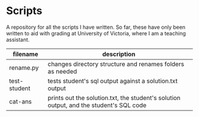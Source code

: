 # Scripts
A repository for all the scripts I have written. So far, these have only been written to aid with grading at University of Victoria, where I am a teaching assistant.

filename | description
--- | ---
rename.py | changes directory structure and renames folders as needed
test-student | tests student's sql output against a solution.txt output
cat-ans | prints out the solution.txt, the student's solution output, and the student's SQL code
